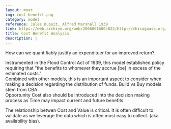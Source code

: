 ```yaml
---
layout: moar
img: cost-benefit.png
category: model
reference: Jules Dupuit, Alfred Marshall 1939
link: https://web.archive.org/web/20060616003822/http://chicagoasa.org/downloads/CostBenefitConference2006/benefit%20cost%20history.pdf
title: Cost Benefit Analysis
description: |
---
```

 How can we quantifiably justify an expendituer for an improved return?

Instrumented in the Flood Control Act of 1939, this model established policy requiring that "the benefits to whomever they accrue [be] in excess of the estimated costs.".  
Combined with other models, this is an important aspect to consider when making a decision regarding the distribution of funds.
Build vs Buy models stem from CBA.  
Opportunity Cost also should be introduced into the decision making process as Time may impact current and future benefits.

The relationship betwen Cost and Value is critical. 
It is often difficult to validate as we leverage the data which is often most easy to collect.
(aka availability bias).
